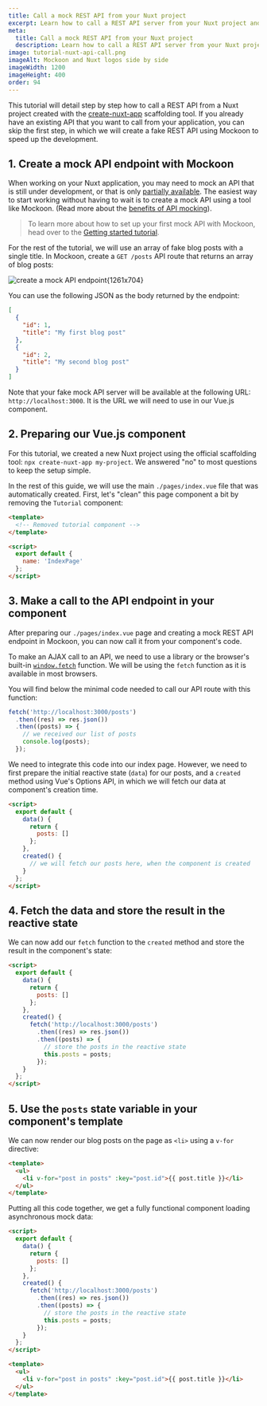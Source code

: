 ```yaml
---
title: Call a mock REST API from your Nuxt project
excerpt: Learn how to call a REST API server from your Nuxt project and mock it using Mockoon API mocking tools
meta:
  title: Call a mock REST API from your Nuxt project
  description: Learn how to call a REST API server from your Nuxt project and mock it using Mockoon API mocking tools
image: tutorial-nuxt-api-call.png
imageAlt: Mockoon and Nuxt logos side by side
imageWidth: 1200
imageHeight: 400
order: 94
---
```


This tutorial will detail step by step how to call a REST API from a Nuxt project created with the [create-nuxt-app](https://github.com/nuxt/create-nuxt-app) scaffolding tool. If you already have an existing API that you want to call from your application, you can skip the first step, in which we will create a fake REST API using Mockoon to speed up the development.

## 1. Create a mock API endpoint with Mockoon

When working on your Nuxt application, you may need to mock an API that is still under development, or that is only [partially available](docs:server-configuration/proxy-mode). The easiest way to start working without having to wait is to create a mock API using a tool like Mockoon. (Read more about the [benefits of API mocking](/use-cases/)).

> To learn more about how to set up your first mock API with Mockoon, head over to the [Getting started tutorial](/tutorials/getting-started/).

For the rest of the tutorial, we will use an array of fake blog posts with a single title. In Mockoon, create a `GET /posts` API route that returns an array of blog posts:

![create a mock API endpoint{1261x704}](/images/tutorials/blog-posts-mock-endpoint.png)

You can use the following JSON as the body returned by the endpoint:

```json
[
  {
    "id": 1,
    "title": "My first blog post"
  },
  {
    "id": 2,
    "title": "My second blog post"
  }
]
```

Note that your fake mock API server will be available at the following URL: `http://localhost:3000`. It is the URL we will need to use in our Vue.js component.

## 2. Preparing our Vue.js component

For this tutorial, we created a new Nuxt project using the official scaffolding tool: `npx create-nuxt-app my-project`. We answered "no" to most questions to keep the setup simple.

In the rest of this guide, we will use the main `./pages/index.vue` file that was automatically created.
First, let's "clean" this page component a bit by removing the `Tutorial` component:

```html
<template>
  <!-- Removed tutorial component -->
</template>

<script>
  export default {
    name: 'IndexPage'
  };
</script>
```

## 3. Make a call to the API endpoint in your component

After preparing our `./pages/index.vue` page and creating a mock REST API endpoint in Mockoon, you can now call it from your component's code.

To make an AJAX call to an API, we need to use a library or the browser's built-in [`window.fetch`](https://developer.mozilla.org/en-US/docs/Web/API/Fetch_API) function. We will be using the `fetch` function as it is available in most browsers.

You will find below the minimal code needed to call our API route with this function:

```javascript
fetch('http://localhost:3000/posts')
  .then((res) => res.json())
  .then((posts) => {
    // we received our list of posts
    console.log(posts);
  });
```

We need to integrate this code into our index page. However, we need to first prepare the initial reactive state (`data`) for our posts, and a `created` method using Vue's Options API, in which we will fetch our data at component's creation time.

```html
<script>
  export default {
    data() {
      return {
        posts: []
      };
    },
    created() {
      // we will fetch our posts here, when the component is created
    }
  };
</script>
```

## 4. Fetch the data and store the result in the reactive state

We can now add our `fetch` function to the `created` method and store the result in the component's state:

```html
<script>
  export default {
    data() {
      return {
        posts: []
      };
    },
    created() {
      fetch('http://localhost:3000/posts')
        .then((res) => res.json())
        .then((posts) => {
          // store the posts in the reactive state
          this.posts = posts;
        });
    }
  };
</script>
```

## 5. Use the `posts` state variable in your component's template

We can now render our blog posts on the page as `<li>` using a `v-for` directive:

```html
<template>
  <ul>
    <li v-for="post in posts" :key="post.id">{{ post.title }}</li>
  </ul>
</template>
```

Putting all this code together, we get a fully functional component loading asynchronous mock data:

```html
<script>
  export default {
    data() {
      return {
        posts: []
      };
    },
    created() {
      fetch('http://localhost:3000/posts')
        .then((res) => res.json())
        .then((posts) => {
          // store the posts in the reactive state
          this.posts = posts;
        });
    }
  };
</script>

<template>
  <ul>
    <li v-for="post in posts" :key="post.id">{{ post.title }}</li>
  </ul>
</template>
```
